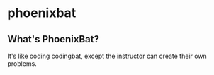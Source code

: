 # phoenixbat

## What's PhoenixBat?

It's like coding codingbat, except the instructor can create their own problems.

